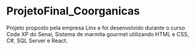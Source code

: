 # ProjetoFinal_Coorganicas
Projeto proposto pela empresa Linx e foi desenvolvido durante o curso Code XP do Senai, Sistema de marmita gourmet utilizando HTML e CSS, C#, SQL Server e React.
